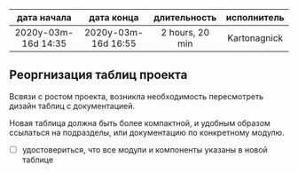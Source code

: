
|     дата начала     |     дата конца      | длительность    | исполнитель  |
|:-------------------:|:-------------------:|:---------------:|:------------:|
| 2020y-03m-16d 14:35 | 2020y-03m-16d 16:55 | 2 hours, 20 min | Kartonagnick |

Реоргнизация таблиц проекта
----

Всвязи с ростом проекта, 
возникла необходимость пересмотреть дизайн таблиц с документацией.  

Новая таблица должна быть более компактной, 
и удобным образом ссылаться на подразделы, 
или документацию по конкретному модулю.  

- [ ] удостовериться, что все модули и компоненты указаны в новой таблице
